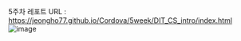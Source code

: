 
5주차 레포트
URL : https://jeongho77.github.io/Cordova/5week/DIT_CS_intro/index.html
![image](https://github.com/jeongho77/Cordova/assets/115057094/e6dc7ad5-ec8f-4130-b313-16d265f05756)

